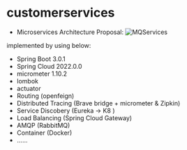 # customerservices

- Microservices Architecture Proposal:
![MQServices](https://user-images.githubusercontent.com/11742710/209483141-06d54d9f-ab68-4c3d-a522-ed2dc93f881e.png)

implemented by using below:
- Spring Boot 3.0.1
- Spring Cloud 2022.0.0
- micrometer 1.10.2
- lombok
- actuator
- Routing (openfeign)
- Distributed Tracing (Brave bridge + micrometer & Zipkin)
- Service Discobery (Eureka -> K8 )
- Load Balancing (Spring Cloud Gateway)
- AMQP (RabbitMQ)
- Container (Docker)
- ......

